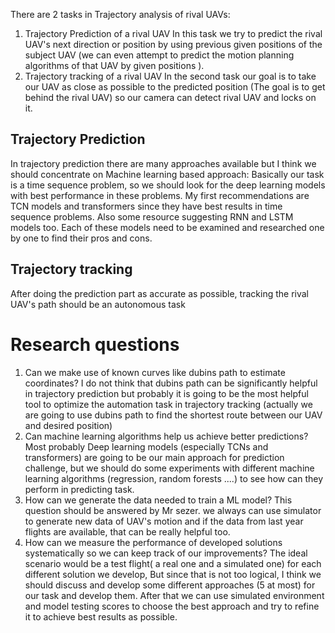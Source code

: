 There are 2 tasks in Trajectory analysis of rival UAVs:
1. Trajectory Prediction of a rival UAV
     In this task we try to predict the rival UAV's next direction or position by using previous given positions of the subject UAV (we can even attempt to predict the motion planning algorithms of that UAV by given positions ).
2. Trajectory tracking of a rival UAV
     In the second task our goal is to take our UAV as close as possible to the predicted position (The goal is to get behind the rival UAV) so our camera can detect rival UAV and locks on it. 


## Trajectory Prediction
In trajectory prediction there are many approaches available but I think we should concentrate on Machine learning based approach:
   Basically our task is a time sequence problem, so we should look for the deep learning models with best performance in these problems. My first recommendations are TCN models and transformers since they have best results in time sequence problems. Also some resource suggesting RNN and LSTM models too. Each of these models need to be examined and researched one by one to find their pros and cons.

## Trajectory tracking
After doing the prediction part as accurate as possible, tracking the rival UAV's path should be an autonomous task 


# Research questions
1. Can we make use of known curves like dubins path to estimate coordinates?
     I do not think that dubins path can be significantly helpful in trajectory prediction but probably it is going to be the most helpful tool to optimize the automation task in trajectory tracking (actually we are going to use dubins path to find the shortest route between our UAV and desired position)
2.  Can machine learning algorithms help us achieve better predictions?
     Most probably Deep learning models (especially TCNs and transformers) are going to be our main approach for prediction challenge, but we should do some experiments with different machine learning algorithms (regression, random forests ....) to see how can they perform in predicting task.
3. How can we generate the data needed to train a ML model?
     This question should be answered by Mr sezer. we always can use simulator to generate new data of UAV's motion and if the data from last year flights are available, that can be really helpful too.
4. How can we measure the performance of developed solutions systematically so we can keep track of our improvements?
     The ideal scenario would be a test flight( a real one and a simulated one) for each different solution we develop, But since that is not too logical, I think we should discuss and develop some different approaches (5 at most) for our task and develop them. After that we can use simulated environment and model testing scores to choose the best approach and try to refine it to achieve best results as possible.